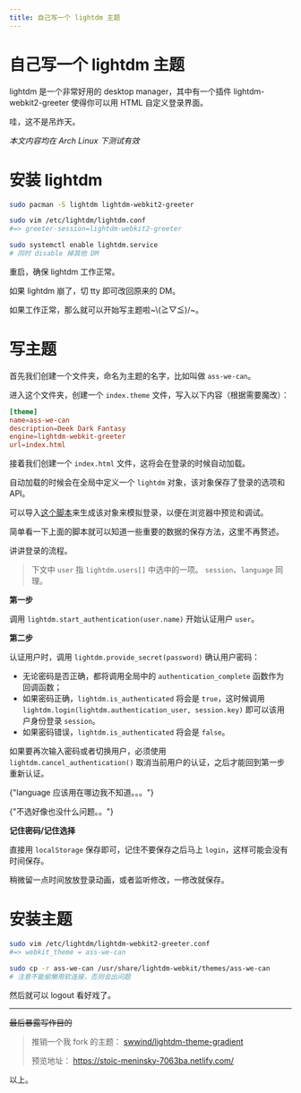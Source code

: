 ```yaml
---
title: 自己写一个 lightdm 主题
---
```


# 自己写一个 lightdm 主题

<script setup>
import VueMetadata from "@/components/metadata/Metadata.vue"
</script>

<vue-metadata author="swwind" time="2019-2-8" tags="lightdm">
</vue-metadata>

lightdm 是一个非常好用的 desktop manager，其中有一个插件 lightdm-webkit2-greeter 使得你可以用 HTML 自定义登录界面。

哇，这不是吊炸天。

_本文内容均在 Arch Linux 下测试有效_

# 安装 lightdm

```bash
sudo pacman -S lightdm lightdm-webkit2-greeter

sudo vim /etc/lightdm/lightdm.conf
#=> greeter-session=lightdm-webkit2-greeter

sudo systemctl enable lightdm.service
# 同时 disable 掉其他 DM
```

重启，确保 lightdm 工作正常。

如果 lightdm 崩了，切 tty 即可改回原来的 DM。

如果工作正常，那么就可以开始写主题啦\~\\(≧▽≦)/~。

# 写主题

首先我们创建一个文件夹，命名为主题的名字，比如叫做 `ass-we-can`。

进入这个文件夹，创建一个 `index.theme` 文件，写入以下内容（根据需要魔改）：

```conf
[theme]
name=ass-we-can
description=Deek Dark Fantasy
engine=lightdm-webkit-greeter
url=index.html
```

接着我们创建一个 `index.html` 文件，这将会在登录的时候自动加载。

自动加载的时候会在全局中定义一个 `lightdm` 对象，该对象保存了登录的选项和 API。

可以导入[这个脚本](https://github.com/swwind/lightdm-theme-gradient/blob/master/assets/js/mock.js)来生成该对象来模拟登录，以便在浏览器中预览和调试。

简单看一下上面的脚本就可以知道一些重要的数据的保存方法，这里不再赘述。

讲讲登录的流程。

> 下文中 `user` 指 `lightdm.users[]` 中选中的一项。
> `session`、`language` 同理。

**第一步**

调用 `lightdm.start_authentication(user.name)` 开始认证用户 `user`。

**第二步**

认证用户时，调用 `lightdm.provide_secret(password)` 确认用户密码：

- 无论密码是否正确，都将调用全局中的 `authentication_complete` 函数作为回调函数；
- 如果密码正确，`lightdm.is_authenticated` 将会是 `true`，这时候调用 `lightdm.login(lightdm.authentication_user, session.key)` 即可以该用户身份登录 `session`。
- 如果密码错误，`lightdm.is_authenticated` 将会是 `false`。

如果要再次输入密码或者切换用户，必须使用 `lightdm.cancel_authentication()` 取消当前用户的认证，之后才能回到第一步重新认证。

<p>
  <span class="truth" title="你知道的太多了">
    {"language 应该用在哪边我不知道。。。"}
  </span>
</p>
<p>
  <span class="truth" title="你知道的太多了">
    {"不选好像也没什么问题。。"}
  </span>
</p>

**记住密码/记住选择**

直接用 `localStorage` 保存即可，记住不要保存之后马上 `login`，这样可能会没有时间保存。

稍微留一点时间放放登录动画，或者监听修改，一修改就保存。

# 安装主题

```bash
sudo vim /etc/lightdm/lightdm-webkit2-greeter.conf
#=> webkit_theme = ass-we-can

sudo cp -r ass-we-can /usr/share/lightdm-webkit/themes/ass-we-can
# 注意不能偷懒用软连接，否则会出问题
```

然后就可以 logout 看好戏了。

---

~~最后暴露写作目的~~

> 推销一个我 fork 的主题： [swwind/lightdm-theme-gradient](https://github.com/swwind/lightdm-theme-gradient)
>
> 预览地址： https://stoic-meninsky-7063ba.netlify.com/

以上。
